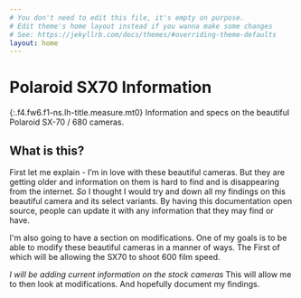 ```yaml
---
# You don't need to edit this file, it's empty on purpose.
# Edit theme's home layout instead if you wanna make some changes
# See: https://jekyllrb.com/docs/themes/#overriding-theme-defaults
layout: home
---
```


# Polaroid SX70 Information
{:.f4.fw6.f1-ns.lh-title.measure.mt0}
Information and specs on the beautiful Polaroid SX-70 / 680 cameras.

## What is this?
First let me explain - I’m in love with these beautiful cameras. But they are getting older and information on them is hard to find and is disappearing from the internet. *So* I thought I would try and down all my findings on this beautiful camera and its select variants. By having this documentation open source, people can update it with any information that they may find or have.

I'm also going to have a section on modifications. One of my goals is to be able to modify these beautiful cameras in a manner of ways. The First of which will be allowing the SX70 to shoot 600 film speed.

*I will be adding current information on the stock cameras* This will allow me to then look at modifications. And hopefully document my findings.
